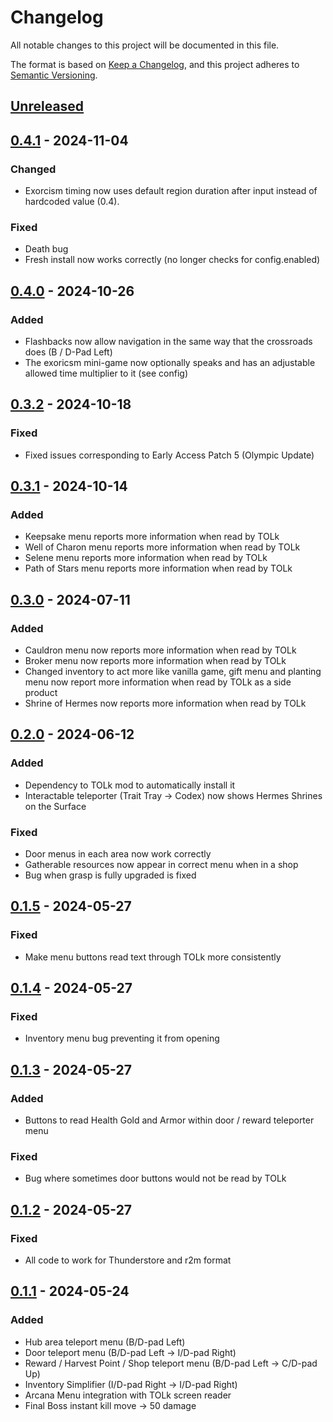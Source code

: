 # Changelog

All notable changes to this project will be documented in this file.

The format is based on [Keep a Changelog](https://keepachangelog.com/en/1.1.0/),
and this project adheres to [Semantic Versioning](https://semver.org/spec/v2.0.0.html).

## [Unreleased]

## [0.4.1] - 2024-11-04

### Changed

- Exorcism timing now uses default region duration after input instead of hardcoded value (0.4).

### Fixed

- Death bug
- Fresh install now works correctly (no longer checks for config.enabled)

## [0.4.0] - 2024-10-26

### Added

- Flashbacks now allow navigation in the same way that the crossroads does (B / D-Pad Left)
- The exoricsm mini-game now optionally speaks and has an adjustable allowed time multiplier to it (see config)

## [0.3.2] - 2024-10-18

### Fixed

- Fixed issues corresponding to Early Access Patch 5 (Olympic Update)

## [0.3.1] - 2024-10-14

### Added

- Keepsake menu reports more information when read by TOLk
- Well of Charon menu reports more information when read by TOLk
- Selene menu reports more information when read by TOLk
- Path of Stars menu reports more information when read by TOLk

## [0.3.0] - 2024-07-11

### Added

- Cauldron menu now reports more information when read by TOLk
- Broker menu now reports more information when read by TOLk
- Changed inventory to act more like vanilla game, gift menu and planting menu now report more information when read by TOLk as a side product 
- Shrine of Hermes now reports more information when read by TOLk

## [0.2.0] - 2024-06-12

### Added

- Dependency to TOLk mod to automatically install it
- Interactable teleporter (Trait Tray -> Codex) now shows Hermes Shrines on the Surface

### Fixed

- Door menus in each area now work correctly
- Gatherable resources now appear in correct menu when in a shop
- Bug when grasp is fully upgraded is fixed

## [0.1.5] - 2024-05-27

### Fixed

- Make menu buttons read text through TOLk more consistently

## [0.1.4] - 2024-05-27

### Fixed

- Inventory menu bug preventing it from opening

## [0.1.3] - 2024-05-27

### Added

- Buttons to read Health Gold and Armor within door / reward teleporter menu

### Fixed

- Bug where sometimes door buttons would not be read by TOLk

## [0.1.2] - 2024-05-27

### Fixed

- All code to work for Thunderstore and r2m format

## [0.1.1] - 2024-05-24

### Added

- Hub area teleport menu (B/D-pad Left)
- Door teleport menu (B/D-pad Left -> I/D-pad Right)
- Reward / Harvest Point / Shop teleport menu (B/D-pad Left -> C/D-pad Up)
- Inventory Simplifier (I/D-pad Right -> I/D-pad Right)
- Arcana Menu integration with TOLk screen reader
- Final Boss instant kill move -> 50 damage

[unreleased]: https://github.com/erumi321/Hades2BlindAccessibility/compare/0.4.1...HEAD
[0.4.1]: https://github.com/erumi321/Hades2BlindAccessibility/compare/0.4.0...0.4.1
[0.4.0]: https://github.com/erumi321/Hades2BlindAccessibility/compare/0.3.2...0.4.0
[0.3.2]: https://github.com/erumi321/Hades2BlindAccessibility/compare/0.3.1...0.3.2
[0.3.1]: https://github.com/erumi321/Hades2BlindAccessibility/compare/0.3.0...0.3.1
[0.3.0]: https://github.com/erumi321/Hades2BlindAccessibility/compare/0.2.0...0.3.0
[0.2.0]: https://github.com/erumi321/Hades2BlindAccessibility/compare/0.1.5...0.2.0
[0.1.5]: https://github.com/erumi321/Hades2BlindAccessibility/compare/0.1.4...0.1.5
[0.1.4]: https://github.com/erumi321/Hades2BlindAccessibility/compare/0.1.3...0.1.4
[0.1.3]: https://github.com/erumi321/Hades2BlindAccessibility/compare/0.1.2...0.1.3
[0.1.2]: https://github.com/erumi321/Hades2BlindAccessibility/compare/0.1.1...0.1.2
[0.1.1]: https://github.com/erumi321/Hades2BlindAccessibility/compare/9fda26758c61c5dcb971b5c0f3e34c89c09ef8a1...0.1.1
